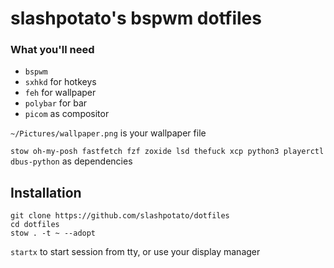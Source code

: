 # slashpotato's bspwm dotfiles

### What you'll need
- `bspwm`
- `sxhkd` for hotkeys
- `feh` for wallpaper
- `polybar` for bar
- `picom` as compositor
 
`~/Pictures/wallpaper.png` is your wallpaper file
 
`stow oh-my-posh fastfetch fzf zoxide lsd thefuck xcp python3 playerctl dbus-python` as dependencies
## Installation
```
git clone https://github.com/slashpotato/dotfiles
cd dotfiles
stow . -t ~ --adopt
```

`startx` to start session from tty, or use your display manager

